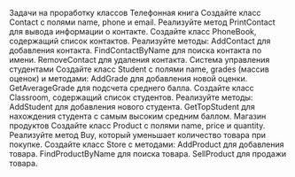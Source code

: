 Задачи на проработку классов 
Телефонная книга
Создайте класс Contact с полями name, phone и email.
Реализуйте метод PrintContact для вывода информации о контакте.
Создайте класс PhoneBook, содержащий список контактов. Реализуйте методы:
AddContact для добавления контакта.
FindContactByName для поиска контакта по имени.
RemoveContact для удаления контакта.
Система управления студентами
Создайте класс Student с полями name, grades (массив оценок) и методами:
AddGrade для добавления новой оценки.
GetAverageGrade для подсчета среднего балла.
Создайте класс Classroom, содержащий список студентов. Реализуйте методы:
AddStudent для добавления нового студента.
GetTopStudent для нахождения студента с самым высоким средним баллом.
Магазин продуктов
Создайте класс Product с полями name, price и quantity.
Реализуйте метод Buy, который уменьшает количество товара при покупке.
Создайте класс Store с методами:
AddProduct для добавления товара.
FindProductByName для поиска товара.
SellProduct для продажи товара.

